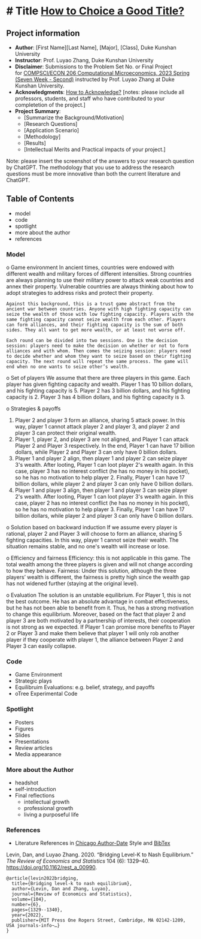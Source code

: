 # # Title [How to Choice a Good Title?](https://www.nature.com/articles/s41562-021-01152-2)
## Project information
- **Author**: [First Name][Last Name], [Major], [Class], Duke Kunshan University
- **Instructor**: Prof. Luyao Zhang, Duke Kunshan University
- **Disclaimer**: Submissions to the Problem Set No. or Final Project for [COMPSCI/ECON 206 Computational Microeconomics, 2023 Spring (Seven Week - Second)](https://ce.pubpub.org/) instructed by Prof. Luyao Zhang at Duke Kunshan University.
- **Acknowledgments**: [How to Acknowledge?](https://www.scribbr.co.uk/thesis-dissertation/acknowledgements/)
[notes: please include all professors, students, and staff who have contributed to your completetion of the project.]
- **Project Summary**: 
  - [Summarize the Background/Motivation]
  - [Research Questions]
  - [Application Scenario]
  - [Methodology]
  - [Results]
  - [Intellectual Merits and Practical impacts of your project.]
  
   
Note: please insert the screenshot of the answers to your research question by ChatGPT. The methodology that you use to address the research questions must be more innovative than both the current literature and ChatGPT. 

## Table of Contents

- model
- code
- spotlight
- more about the author
- references

### Model
o	Game environment
	In ancient times, countries were endowed with different wealth and military forces of different intensities. Strong countries are always planning to use their military power to attack weak countries and annex their property. Vulnerable countries are always thinking about how to adopt strategies to address risks and protect their property.
	
	Against this background, this is a trust game abstract from the ancient war between countries. Anyone with high fighting capacity can seize the wealth of those with low fighting capacity. Players with the same fighting capacity cannot seize wealth from each other. Players can form alliances, and their fighting capacity is the sum of both sides. They all want to get more wealth, or at least not worse off. 
	
	Each round can be divided into two sessions. One is the decision session: players need to make the decision on whether or not to form alliances and with whom. Then comes the seizing session: players need to decide whether and whom they want to seize based on their fighting capacity. The next round will repeat the same process. The game will end when no one wants to seize other’s wealth.
	
o	Set of players
We assume that there are three players in this game. Each player has given fighting capacity and wealth.
Player 1 has 10 billion dollars, and his fighting capacity is 5.
Player 2 has 3 billion dollars, and his fighting capacity is 2.
Player 3 has 4 billion dollars, and his fighting capacity is 3.

o	Strategies & payoffs
1.	Player 2 and player 3 form an alliance, sharing 5 attack power. In this way, player 1 cannot attack player 2 and player 3, and player 2 and player 3 can protect their original wealth.
2.	Player 1, player 2, and player 3 are not aligned, and Player 1 can attack Player 2 and Player 3 respectively. In the end, Player 1 can have 17 billion dollars, while Player 2 and Player 3 can only have 0 billion dollars.
3.	Player 1 and player 2 align, then player 1 and player 2 can seize player 3's wealth. After looting, Player 1 can loot player 2's wealth again. In this case, player 3 has no interest conflict (he has no money in his pocket), so he has no motivation to help player 2. Finally, Player 1 can have 17 billion dollars, while player 2 and player 3 can only have 0 billion dollars.
4.	Player 1 and player 3 align, then player 1 and player 3 can seize player 2's wealth. After looting, Player 1 can loot player 3's wealth again. In this case, player 2 has no interest conflict (he has no money in his pocket), so he has no motivation to help player 3. Finally, Player 1 can have 17 billion dollars, while player 2 and player 3 can only have 0 billion dollars.

o	Solution based on backward induction
If we assume every player is rational, player 2 and Player 3 will choose to form an alliance, sharing 5 fighting capacities. In this way, player 1 cannot seize their wealth. The situation remains stable, and no one's wealth will increase or lose.

o	Efficiency and fairness
Efficiency: this is not applicable in this game. The total wealth among the three players is given and will not change according to how they behave.
Fairness: Under this solution, although the three players’ wealth is different, the fairness is pretty high since the wealth gap has not widened further (staying at the original level).



o	Evaluation
The solution is an unstable equilibrium. 
For Player 1, this is not the best outcome. He has an absolute advantage in combat effectiveness, but he has not been able to benefit from it. Thus, he has a strong motivation to change this equilibrium.
 Moreover, based on the fact that player 2 and player 3 are both motivated by a partnership of interests, their cooperation is not strong as we expected. If Player 1 can promise more benefits to Player 2 or Player 3 and make them believe that player 1 will only rob another player if they cooperate with player 1, the alliance between Player 2 and Player 3 can easily collapse.



### Code
- Game Environment
- Strategic plays
- Equilibruim Evaluations: e.g. belief, strategy, and payoffs
- oTree Experimental Code 


### Spotlight
- Posters
- Figures
- Slides
- Presentations
- Review articles
- Media appearance

### More about the Author
- headshot
- self-introduction
- Final reflections 
  - intellectual growth
  - professional growth
  - living a purposeful life

### References

- Literature References in [Chicago Author-Date](https://www.chicagomanualofstyle.org/tools_citationguide/citation-guide-2.html) Style and [BibTex](https://scholar.google.com/) 

Levin, Dan, and Luyao Zhang. 2020. “Bridging Level-K to Nash Equilibrium.” *The Review of Economics and Statistics* 104 (6): 1329–40. https://doi.org/10.1162/rest_a_00990.

```
@article{levin2022bridging,
  title={Bridging level-k to nash equilibrium},
  author={Levin, Dan and Zhang, Luyao},
  journal={Review of Economics and Statistics},
  volume={104},
  number={6},
  pages={1329--1340},
  year={2022},
  publisher={MIT Press One Rogers Street, Cambridge, MA 02142-1209, USA journals-info~…}
}
```

